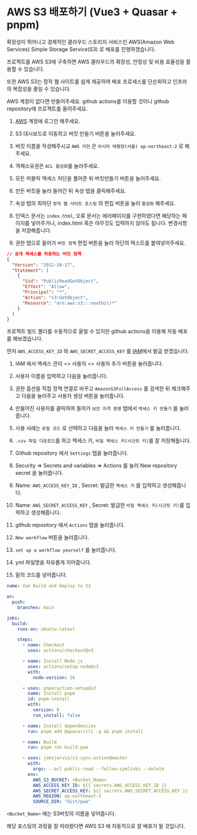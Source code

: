 # AWS S3 배포하기 (Vue3 + Quasar + pnpm)

확장성이 뛰어나고 경제적인 클라우드 스토리지 서비스인 AWS(Amazon Web Services) Simple Storage Service(S3) 로 배포를 진행하겠습니다.

프로젝트를 AWS S3에 구축하면 AWS 클라우드의 확장성, 안정성 및 비용 효율성을 활용할 수 있습니다.

또한 AWS S3는 정적 웹 사이트를 쉽게 제공하여 배포 프로세스를 단순화하고 인프라의 복잡성을 줄일 수 있습니다.

AWS 계정이 없다면 만들어주세요.
github actions를 이용할 것이니 github repository에 프로젝트를 올려주세요.

1. <a href="https://ap-northeast-2.console.aws.amazon.com/console/home">AWS</a> 계정에 로그인 해주세요.

2. S3 대시보드로 이동하고 버킷 만들기 버튼을 눌러주세요.

3. 버킷 이름을 작성해주시교 `AWS 리전` 은 `아시아 태평양(서울) ap-northeast-2` 로 해주세요.

4. 객체소유권은 `ACL 활성화`를 눌러주세요.

5. 모든 퍼블릭 액세스 차단을 풀어준 뒤 버킷만들기 버튼을 눌러주세요.

6. 만든 버킷을 눌러 들어간 뒤 속성 탭을 클릭해주세요.

7. 속성 탭의 최하단 `정적 웹 사이트 호스팅` 의 편집 버튼을 눌러 `활성화` 해주세요.

8. 인덱스 문서는 `index.html`, 오류 문서는 에러페이지를 구현하였다면 해당하는 페이지를 넣어주거나, index.html 혹은 아무것도 입력하지 않아도 됩니다. 변경사항을 저장해줍니다.

9. 권한 탭으로 들어가 `버킷 정책` 편집 버튼을 눌러 하단의 텍스트를 붙여넣어주세요.

```json
// 공개 액세스를 허용하는 버킷 정책
{
  "Version": "2012-10-17",
  "Statement": [
    {
      "Sid": "PublicReadGetObject",
      "Effect": "Allow",
      "Principal": "*",
      "Action": "s3:GetObject",
      "Resource": "arn:aws:s3:::nextbit/*"
    }
  ]
}
```

프로젝트 빌드 폴더를 수동적으로 올릴 수 있지만 github actions을 이용해 자동 배포를 해보겠습니다.

먼저 `AWS_ACCESS_KEY_ID` 와 `AWS_SECRET_ACCESS_KEY` 를 <a href="http://us-east-1.console.aws.amazon.com/iamv2/home" target="_blank">IAM</a>에서 발급 받겠습니다.

1. IAM 에서 액세스 관리 => 사용자 => 사용자 추가 버튼을 눌러줍니다.

2. 사용자 이름을 입력하고 다음을 눌러줍니다.

3. 권한 옵션을 직접 정책 연결로 바꾸고 `AmazonS3FullAccess` 를 검색한 뒤 체크해주고 다음을 눌러주고 사용자 생성 버튼을 눌러줍니다.

4. 만들어진 사용자를 클릭하여 들어가 `보안 자격 증명` 탭에서 `액세스 키 만들기` 를 눌러줍니다.

5. 사용 사례는 `로컬 코드` 로 선택하고 다음을 눌러 `액세스 키 만들기` 를 눌러줍니다.

6. `.csv 파일 다운로드`를 하고 액세스 키, `비밀 액세스 키(시크릿 키)`를 잘 저장해둡니다.

7. Github repository 에서 `Settings` 탭을 눌러줍니다.

8. Security => Secrets and variables => Actions 를 눌러 New repository secret 을 눌러줍니다.

9. Name: `AWS_ACCESS_KEY_ID` , Secret: 발급한 `액세스 키` 를 입력하고 생성해줍니다.

10. Name: `AWS_SECRET_ACCESS_KEY` , Secret: 발급한 `비밀 액세스 키(시크릿 키)`를 입력하고 생성해줍니다.

11. github repository 에서 `Actions` 탭을 눌러줍니다.

12. `New workflow` 버튼을 눌러줍니다.

13. `set up a workflow yourself` 를 눌러줍니다.

14. yml 파일명을 자유롭게 지어줍니다.

15. 밑의 코드를 넣어줍니다.

```yml
name: Vue Build and Deploy to S3

on:
  push:
    branches: main

jobs:
  build:
    runs-on: ubuntu-latest

    steps:
      - name: Checkout
        uses: actions/checkout@v3

      - name: Install Node.js
        uses: actions/setup-node@v3
        with:
          node-version: 16

      - uses: pnpm/action-setup@v2
        name: Install pnpm
        id: pnpm-install
        with:
          version: 8
          run_install: false

      - name: Install dependencies
        run: pnpm add @quasar/cli -g && pnpm install

      - name: Build
        run: pnpm run build:pwa

      - uses: jakejarvis/s3-sync-action@master
        with:
          args: --acl public-read --follow-symlinks --delete
        env:
          AWS_S3_BUCKET: <Bucket_Name>
          AWS_ACCESS_KEY_ID: ${{ secrets.AWS_ACCESS_KEY_ID }}
          AWS_SECRET_ACCESS_KEY: ${{ secrets.AWS_SECRET_ACCESS_KEY }}
          AWS_REGION: ap-northeast-2
          SOURCE_DIR: "dist/pwa"
```

`<Bucket_Name>` 에는 S3버킷의 이름을 넣어줍니다.

해당 포스팅의 과정을 잘 따라왔다면 AWS S3 에 자동적으로 잘 배포가 될 것입니다.
